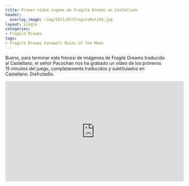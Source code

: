 ```yaml
---
title: Primer vídeo ingame de Fragile Dreams en Castellano
header:
  overlay_image: /img/2011/02/FragileNoti04.jpg
layout: single
categories:
- Fragile Dreams
tags:
- Fragile Dreams Farewell Ruins of the Moon
---
```


Bueno, para terminar este frenesí de imágenes de Fragile Dreams traducido al 
Castellano, el señor Pacochan nos ha grabado un vídeo de los primeros 15 minutos 
del juego, completamente traducidos y subtitulados en Castellano.
Disfrutadlo.

<p style="text-align: center;"><iframe width="560" height="315" src="https://www.youtube-nocookie.com/embed/Zp8ARS8fqxw" frameborder="0" allow="accelerometer; autoplay; encrypted-media; gyroscope; picture-in-picture" allowfullscreen></iframe></p>

